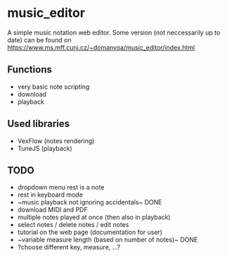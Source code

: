 # music_editor
A simple music notation web editor. Some version (not neccessarily up to date) can be found on https://www.ms.mff.cuni.cz/~domanyoa/music_editor/index.html

## Functions
- very basic note scripting
- download
- playback

## Used libraries
- VexFlow (notes rendering)
- TuneJS (playback)

## TODO
- dropdown menu rest is a note
- rest in keyboard mode
- ~music playback not ignoring accidentals~ DONE
- download MIDI and PDF
- multiple notes played at once (then also in playback)
- select notes / delete notes / edit notes
- tutorial on the web page (documentation for user)
- ~variable measure length (based on number of notes)~ DONE
- ?choose different key, measure, ...?

